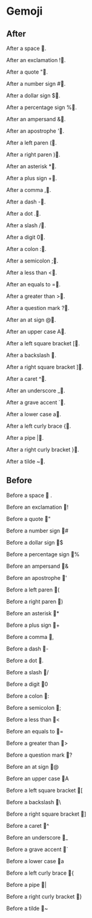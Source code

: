 # Gemoji

## After

After a space 👏.

After an exclamation !👏.

After a quote "👏.

After a number sign #👏.

After a dollar sign $👏.

After a percentage sign %👏.

After an ampersand &👏.

After an apostrophe '👏.

After a left paren (👏.

After a right paren )👏.

After an asterisk \*👏.

After a plus sign +👏.

After a comma ,👏.

After a dash -👏.

After a dot .👏.

After a slash /👏.

After a digit 0👏.

After a colon :👏.

After a semicolon ;👏.

After a less than <👏.

After an equals to =👏.

After a greater than >👏.

After a question mark ?👏.

After an at sign @👏.

After an upper case A👏.

After a left square bracket \[👏.

After a backslash 👏.

After a right square bracket ]👏.

After a caret ^👏.

After an underscore \_👏.

After a grave accent \`👏.

After a lower case a👏.

After a left curly brace {👏.

After a pipe |👏.

After a right curly bracket }👏.

After a tilde ~👏.

## Before

Before a space 👏 .

Before an exclamation 👏!

Before a quote 👏"

Before a number sign 👏#

Before a dollar sign 👏$

Before a percentage sign 👏%

Before an ampersand 👏&

Before an apostrophe 👏'

Before a left paren 👏(

Before a right paren 👏)

Before an asterisk 👏\*

Before a plus sign 👏+

Before a comma 👏,

Before a dash 👏-

Before a dot 👏.

Before a slash 👏/

Before a digit 👏0

Before a colon 👏:

Before a semicolon 👏;

Before a less than 👏<

Before an equals to 👏=

Before a greater than 👏>

Before a question mark 👏?

Before an at sign 👏@

Before an upper case 👏A

Before a left square bracket 👏\[

Before a backslash 👏\\

Before a right square bracket 👏]

Before a caret 👏^

Before an underscore 👏\_

Before a grave accent 👏\`

Before a lower case 👏a

Before a left curly brace 👏{

Before a pipe 👏|

Before a right curly bracket 👏}

Before a tilde 👏~
